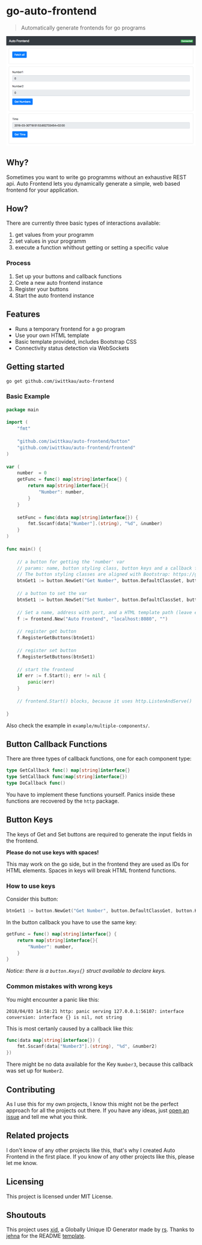 go-auto-frontend
===
> Automatically generate frontends for go programs  

![Auto Frontend screenshot](Screenshot.png)

## Why?

Sometimes you want to write go programms without an exhaustive REST api. Auto Frontend lets you dynamically generate a simple, web based frontend for your application.  

## How?

There are currently three basic types of interactions available:

1. get values from your programm
2. set values in your programm
3. execute a function whithout getting or setting a specific value

### Process

1. Set up your buttons and callback functions
2. Crete a new auto frontend instance
3. Register your buttons
4. Start the auto frontend instance


## Features

* Runs a temporary frontend for a go program
* Use your own HTML template
* Basic template provided, includes Bootstrap CSS
* Connectivity status detection via WebSockets

## Getting started

```shell
go get github.com/iwittkau/auto-frontend
```

### Basic Example

```go
package main

import (
	"fmt"

	"github.com/iwittkau/auto-frontend/button"
	"github.com/iwittkau/auto-frontend/frontend"
)

var (
	number  = 0
	getFunc = func() map[string]interface{} {
		return map[string]interface{}{
			"Number": number,
		}
	}

	setFunc = func(data map[string]interface{}) {
		fmt.Sscanf(data["Number"].(string), "%d", &number)
	}
)

func main() {

	// a button for getting the 'number' var
	// params: name, button styling class, button keys and a callback function
	// The button styling classes are aligned with Bootstrap: https://getbootstrap.com/docs/4.0/components/buttons/#examples
	btnGet1 := button.NewGet("Get Number", button.DefaultClassGet, button.Keys{"Number"}, getFunc)

	// a button to set the var
	btnSet1 := button.NewSet("Set Number", button.DefaultClassSet, button.Keys{"Number"}, setFunc)

	// Set a name, address with port, and a HTML template path (leave empty to use the default template)
	f := frontend.New("Auto Frontend", "localhost:8080", "")

	// register get button
	f.RegisterGetButtons(btnGet1)

	// register set button
	f.RegisterSetButtons(btnSet1)

	// start the frontend
	if err := f.Start(); err != nil {
		panic(err)
	}

	// frontend.Start() blocks, because it uses http.ListenAndServe()

}

```

Also check the example in `example/multiple-components/`.

## Button Callback Functions

There are three types of callback functions, one for each component type:

```go
type GetCallback func() map[string]interface{}
type SetCallback func(map[string]interface{})
type DoCallback func()
```

You have to implement these functions yourself. Panics inside these functions are recovered by the `http` package.

## Button Keys

The keys of Get and Set buttons are required to generate the input fields in the frontend. 

**Please do not use keys with spaces!**

This may work on the go side, but in the frontend they are used as IDs for HTML elements. Spaces in keys will break HTML frontend functions.

### How to use keys 
Consider this button:

```go
btnGet1 := button.NewGet("Get Number", button.DefaultClassGet, button.Keys{"Number"}, getFunc)
```

In the button callback you have to use the same key:

```go
getFunc = func() map[string]interface{} {
	return map[string]interface{}{
		"Number": number,
	}
}

```

*Notice: there is a `button.Keys{}` struct available to declare keys.*

### Common mistakes with wrong keys

You might encounter a panic like this:

```
2018/04/03 14:58:21 http: panic serving 127.0.0.1:56107: interface conversion: interface {} is nil, not string
```

This is most certanly caused by a callback like this:

```go
func(data map[string]interface{}) {
	fmt.Sscanf(data["Number3"].(string), "%d", &number2)
})
```

There might be no data available for the Key `Number3`, because this callback was set up for `Number2`.



## Contributing

As I use this for my own projects, I know this might not be the perfect approach
for all the projects out there. If you have any ideas, just
[open an issue][issues] and tell me what you think.


## Related projects

I don't know of any other projects like this, that's why I created Auto Frontend in the first place.
If you know of any other projects like this, please let me know.

## Licensing

This project is licensed under MIT License.

## Shoutouts

This project uses [xid](https://github.com/rs/xid), a Globally Unique ID Generator made by [rs](https://github.com/rs/).
Thanks to [jehna](https://github.com/jehna) for the README [template](https://github.com/jehna/readme-best-practices).

[issues]:https://github.com/iwittkau/auto-frontend/issues/new